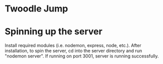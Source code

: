 # Twoodle Jump

# Spinning up the server
Install required modules (i.e. nodemon, express, node, etc.).
After installation, to spin the server, cd into the server directory and run "nodemon server". 
If running on port 3001, server is running successfully. 
